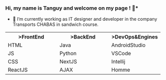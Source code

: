 ### Hi, my name is Tanguy and welcome on my page ! 👋*

- 🔭 I’m currently working as IT designer and developer in the company Transports CHABAS in sandwich course.

<table>
        <tr>
            <th width="33%">>FrontEnd</th>
            <th width="33%">>BackEnd</th>
            <th width="33%">>DevOps&Engines</th>
        </tr>
        <tr>
            <td>HTML</td>
            <td>Java</td>
            <td>AndroidStudio</td>
        </tr>
        <tr>
            <td>JS</td>
            <td>Python</td>
            <td>VSCode</td>
        </tr>
        <tr>
            <td>CSS</td>
            <td>NextJS</td>
            <td>Intellij</td>
        </tr>
        <tr>
            <td>ReactJS</td>
            <td>AJAX</td>
            <td>Homme</td>
        </tr>
    </table>

<!--
**txngUI/txngUI** is a ✨ _special_ ✨ repository because its `README.md` (this file) appears on your GitHub profile.

Here are some ideas to get you started:


- 🌱 I’m currently learning ...
- 👯 I’m looking to collaborate on ...
- 🤔 I’m looking for help with ...
- 💬 Ask me about ...
- 📫 How to reach me: ...
- 😄 Pronouns: ...
- ⚡ Fun fact: ...
-->
